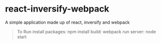 # react-inversify-webpack
A simple application made up of react, inversify and webpack

>To Run
>install packages: npm install
>build: webpack
>run server: node start
